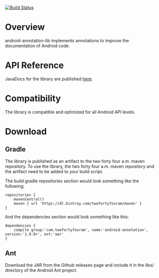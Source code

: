 [![Build Status](https://travis-ci.org/twofortyfouram/android-annotation.png?branch=master)](https://travis-ci.org/twofortyfouram/android-annotation)

# Overview
android-annotation-lib implements annotations to improve the documentation of Android code.


# API Reference
JavaDocs for the library are published [here](http://twofortyfouram.github.io/android-annotation).


# Compatibility
The library is compatible and optimized for all Android API levels.


# Download
## Gradle
The library is published as an artifact to the two forty four a.m. maven repository.  To use the library, the two forty four a.m. maven repository and the artifact need to be added to your build script.

The build.gradle repositories section would look something like the following:

    repositories {
        mavenCentral()
        maven { url 'https://dl.bintray.com/twofortyfouram/maven' }
    }

And the dependencies section would look something like this:
    
    dependencies {
        compile group:'com.twofortyfouram', name:'android-annotation', version:'1.0.0+', ext:'aar'
    }

## Ant
Download the JAR from the Github releases page and include it in the libs/ directory of the Android Ant project.
